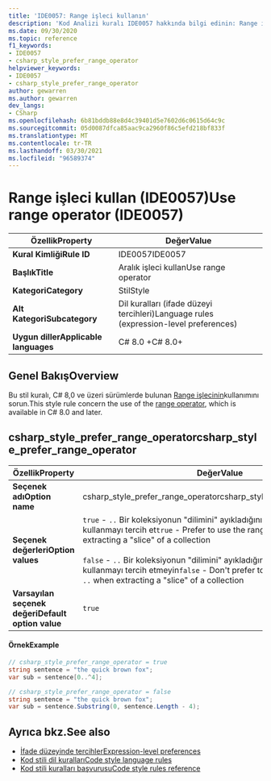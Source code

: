 ```yaml
---
title: 'IDE0057: Range işleci kullanın'
description: 'Kod Analizi kuralı IDE0057 hakkında bilgi edinin: Range işleci kullanın'
ms.date: 09/30/2020
ms.topic: reference
f1_keywords:
- IDE0057
- csharp_style_prefer_range_operator
helpviewer_keywords:
- IDE0057
- csharp_style_prefer_range_operator
author: gewarren
ms.author: gewarren
dev_langs:
- CSharp
ms.openlocfilehash: 6b81bddb88e8d4c39401d5e7602d6c0615d64c9c
ms.sourcegitcommit: 05d0087dfca85aac9ca2960f86c5efd218bf833f
ms.translationtype: MT
ms.contentlocale: tr-TR
ms.lasthandoff: 03/30/2021
ms.locfileid: "96589374"
---
```

# <a name="use-range-operator-ide0057"></a><span data-ttu-id="a95c8-103">Range işleci kullan (IDE0057)</span><span class="sxs-lookup"><span data-stu-id="a95c8-103">Use range operator (IDE0057)</span></span>

|<span data-ttu-id="a95c8-104">Özellik</span><span class="sxs-lookup"><span data-stu-id="a95c8-104">Property</span></span>|<span data-ttu-id="a95c8-105">Değer</span><span class="sxs-lookup"><span data-stu-id="a95c8-105">Value</span></span>|
|-|-|
| <span data-ttu-id="a95c8-106">**Kural Kimliği**</span><span class="sxs-lookup"><span data-stu-id="a95c8-106">**Rule ID**</span></span> | <span data-ttu-id="a95c8-107">IDE0057</span><span class="sxs-lookup"><span data-stu-id="a95c8-107">IDE0057</span></span> |
| <span data-ttu-id="a95c8-108">**Başlık**</span><span class="sxs-lookup"><span data-stu-id="a95c8-108">**Title**</span></span> | <span data-ttu-id="a95c8-109">Aralık işleci kullan</span><span class="sxs-lookup"><span data-stu-id="a95c8-109">Use range operator</span></span> |
| <span data-ttu-id="a95c8-110">**Kategori**</span><span class="sxs-lookup"><span data-stu-id="a95c8-110">**Category**</span></span> | <span data-ttu-id="a95c8-111">Stil</span><span class="sxs-lookup"><span data-stu-id="a95c8-111">Style</span></span> |
| <span data-ttu-id="a95c8-112">**Alt Kategori**</span><span class="sxs-lookup"><span data-stu-id="a95c8-112">**Subcategory**</span></span> | <span data-ttu-id="a95c8-113">Dil kuralları (ifade düzeyi tercihleri)</span><span class="sxs-lookup"><span data-stu-id="a95c8-113">Language rules (expression-level preferences)</span></span> |
| <span data-ttu-id="a95c8-114">**Uygun diller**</span><span class="sxs-lookup"><span data-stu-id="a95c8-114">**Applicable languages**</span></span> | <span data-ttu-id="a95c8-115">C# 8.0 +</span><span class="sxs-lookup"><span data-stu-id="a95c8-115">C# 8.0+</span></span> |

## <a name="overview"></a><span data-ttu-id="a95c8-116">Genel Bakış</span><span class="sxs-lookup"><span data-stu-id="a95c8-116">Overview</span></span>

<span data-ttu-id="a95c8-117">Bu stil kuralı, C# 8,0 ve üzeri sürümlerde bulunan [Range işlecinin](../../../csharp/language-reference/operators/member-access-operators.md#range-operator-)kullanımını sorun.</span><span class="sxs-lookup"><span data-stu-id="a95c8-117">This style rule concern the use of the [range operator](../../../csharp/language-reference/operators/member-access-operators.md#range-operator-), which is available in C# 8.0 and later.</span></span>

## <a name="csharp_style_prefer_range_operator"></a><span data-ttu-id="a95c8-118">csharp_style_prefer_range_operator</span><span class="sxs-lookup"><span data-stu-id="a95c8-118">csharp_style_prefer_range_operator</span></span>

|<span data-ttu-id="a95c8-119">Özellik</span><span class="sxs-lookup"><span data-stu-id="a95c8-119">Property</span></span>|<span data-ttu-id="a95c8-120">Değer</span><span class="sxs-lookup"><span data-stu-id="a95c8-120">Value</span></span>|
|-|-|
| <span data-ttu-id="a95c8-121">**Seçenek adı**</span><span class="sxs-lookup"><span data-stu-id="a95c8-121">**Option name**</span></span> | <span data-ttu-id="a95c8-122">csharp_style_prefer_range_operator</span><span class="sxs-lookup"><span data-stu-id="a95c8-122">csharp_style_prefer_range_operator</span></span>
| <span data-ttu-id="a95c8-123">**Seçenek değerleri**</span><span class="sxs-lookup"><span data-stu-id="a95c8-123">**Option values**</span></span> | <span data-ttu-id="a95c8-124">`true` - `..` Bir koleksiyonun "dilimini" ayıkladığınızda Range işlecini kullanmayı tercih et</span><span class="sxs-lookup"><span data-stu-id="a95c8-124">`true` - Prefer to use the range operator `..` when extracting a "slice" of a collection</span></span><br /><br /><span data-ttu-id="a95c8-125">`false` - `..` Bir koleksiyonun "dilimini" ayıkladığınızda Range işlecini kullanmayı tercih etmeyin</span><span class="sxs-lookup"><span data-stu-id="a95c8-125">`false` - Don't prefer to use the range operator `..` when extracting a "slice" of a collection</span></span> |
| <span data-ttu-id="a95c8-126">**Varsayılan seçenek değeri**</span><span class="sxs-lookup"><span data-stu-id="a95c8-126">**Default option value**</span></span> | `true` |

#### <a name="example"></a><span data-ttu-id="a95c8-127">Örnek</span><span class="sxs-lookup"><span data-stu-id="a95c8-127">Example</span></span>

```csharp
// csharp_style_prefer_range_operator = true
string sentence = "the quick brown fox";
var sub = sentence[0..^4];

// csharp_style_prefer_range_operator = false
string sentence = "the quick brown fox";
var sub = sentence.Substring(0, sentence.Length - 4);
```

## <a name="see-also"></a><span data-ttu-id="a95c8-128">Ayrıca bkz.</span><span class="sxs-lookup"><span data-stu-id="a95c8-128">See also</span></span>

- [<span data-ttu-id="a95c8-129">İfade düzeyinde tercihler</span><span class="sxs-lookup"><span data-stu-id="a95c8-129">Expression-level preferences</span></span>](expression-level-preferences.md)
- [<span data-ttu-id="a95c8-130">Kod stili dil kuralları</span><span class="sxs-lookup"><span data-stu-id="a95c8-130">Code style language rules</span></span>](language-rules.md)
- [<span data-ttu-id="a95c8-131">Kod stili kuralları başvurusu</span><span class="sxs-lookup"><span data-stu-id="a95c8-131">Code style rules reference</span></span>](index.md)
